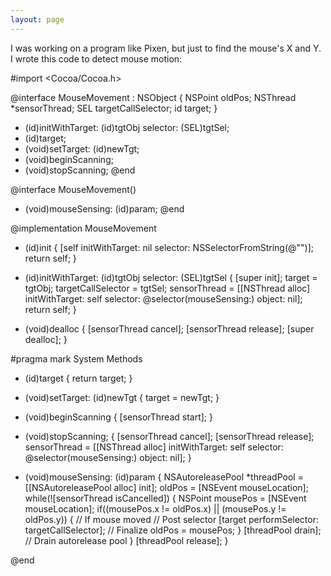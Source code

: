 ```yaml
---
layout: page
---
```



I was working on a program like Pixen, but just to find the mouse's X and Y. I wrote this code to detect mouse motion:
    

#import <Cocoa/Cocoa.h>


@interface MouseMovement : NSObject {
	NSPoint oldPos;
	NSThread *sensorThread;
	SEL targetCallSelector;
	id target;
}

- (id)initWithTarget: (id)tgtObj selector: (SEL)tgtSel;
- (id)target;
- (void)setTarget: (id)newTgt;
- (void)beginScanning;
- (void)stopScanning;
@end

@interface MouseMovement()
- (void)mouseSensing: (id)param;
@end


@implementation MouseMovement

- (id)init
{
	[self initWithTarget: nil selector: NSSelectorFromString(@"")];
	return self;
}

- (id)initWithTarget: (id)tgtObj selector: (SEL)tgtSel
{
	[super init];
	target = tgtObj;
	targetCallSelector = tgtSel;
	sensorThread = [[NSThread alloc] initWithTarget: self selector: @selector(mouseSensing:) object: nil];
	return self;
}

- (void)dealloc
{
	[sensorThread cancel];
	[sensorThread release];
	[super dealloc];
}

#pragma mark System Methods

- (id)target
{
	return target;
}

- (void)setTarget: (id)newTgt
{
	target = newTgt;
}

- (void)beginScanning
{
	[sensorThread start];
}

- (void)stopScanning;
{
	[sensorThread cancel];
	[sensorThread release];
	sensorThread = [[NSThread alloc] initWithTarget: self selector: @selector(mouseSensing:) object: nil];
}

- (void)mouseSensing: (id)param
{
	NSAutoreleasePool *threadPool = [[NSAutoreleasePool alloc] init];
	oldPos = [NSEvent mouseLocation];
	while(![sensorThread isCancelled]) {
		NSPoint mousePos = [NSEvent mouseLocation];
		if((mousePos.x != oldPos.x) || (mousePos.y != oldPos.y)) { // If mouse moved
			// Post selector
			[target performSelector: targetCallSelector];
			// Finalize
			oldPos = mousePos;
		}
		[threadPool drain]; // Drain autorelease pool
	}
	[threadPool release];
}

@end

